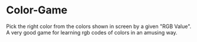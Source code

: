 # Color-Game
Pick the right color from the colors shown in screen by a given "RGB Value". A very good game for learning rgb codes of colors in an amusing way.
